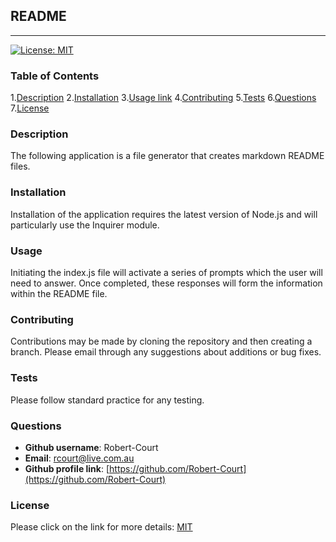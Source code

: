 ## README
---
[![License: MIT](https://img.shields.io/badge/License-MIT-yellow.svg)](https://opensource.org/licenses/MIT) 

### Table of Contents
1.[Description](#desc)
2.[Installation](#install)
3.[Usage link](#use)
4.[Contributing](#contrib)
5.[Tests](#test)
6.[Questions](#quest)
7.[License](#license)

### <a name="desc">Description</a>
The following application is a file generator that creates markdown README files.

### <a name="install">Installation</a>
Installation of the application requires the latest version of Node.js and will particularly use the Inquirer module.

### <a name="use">Usage</a>
Initiating the index.js file will activate a series of prompts which the user will need to answer. Once completed, these responses will form the information within the README file.

### <a name="contrib">Contributing</a>
Contributions may be made by cloning the repository and then creating a branch. Please email through any suggestions about additions or bug fixes.

### <a name="test">Tests</a>
Please follow standard practice for any testing.

### <a name="quest">Questions</a>
  * **Github username**: Robert-Court
  * **Email**: [rcourt@live.com.au](rcourt@live.com.au)
  * **Github profile link**: [https://github.com/Robert-Court](https://github.com/Robert-Court)

### <a name="license">License</a>
Please click on the link for more details: [MIT](https://choosealicense.com/licenses/mit/)